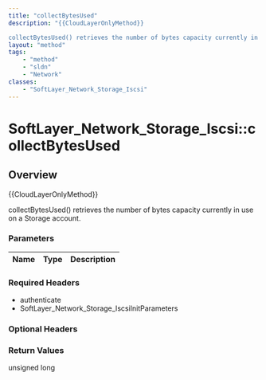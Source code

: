 ```yaml
---
title: "collectBytesUsed"
description: "{{CloudLayerOnlyMethod}} 

collectBytesUsed() retrieves the number of bytes capacity currently in use on a Storage accou... "
layout: "method"
tags:
    - "method"
    - "sldn"
    - "Network"
classes:
    - "SoftLayer_Network_Storage_Iscsi"
---
```

# SoftLayer_Network_Storage_Iscsi::collectBytesUsed
## Overview 
{{CloudLayerOnlyMethod}} 

collectBytesUsed() retrieves the number of bytes capacity currently in use on a Storage account. 

### Parameters 
|Name | Type | Description |
| --- | --- | --- |


### Required Headers
* authenticate
* SoftLayer_Network_Storage_IscsiInitParameters

### Optional Headers

### Return Values
unsigned long

